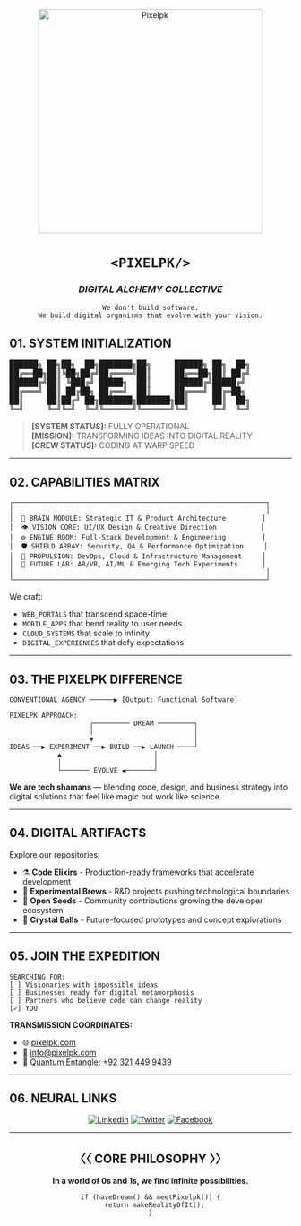 <div align="center">
  <img src="	https://pixelpk.com/wp-content/uploads/2024/08/pixelpk-e1724327830839.jpg" alt="Pixelpk" width="400"/>
  
  # `<PIXELPK/>`
  ### _DIGITAL ALCHEMY COLLECTIVE_
  
  ```
  We don't build software.
  We build digital organisms that evolve with your vision.
  ```
</div>

<!-- BEGIN TRANSMISSION -->

## 01. SYSTEM INITIALIZATION

<pre>
██████╗ ██╗██╗  ██╗███████╗██╗     ██████╗ ██╗  ██╗
██╔══██╗██║╚██╗██╔╝██╔════╝██║     ██╔══██╗██║ ██╔╝
██████╔╝██║ ╚███╔╝ █████╗  ██║     ██████╔╝█████╔╝ 
██╔═══╝ ██║ ██╔██╗ ██╔══╝  ██║     ██╔═══╝ ██╔═██╗ 
██║     ██║██╔╝ ██╗███████╗███████╗██║     ██║  ██╗
╚═╝     ╚═╝╚═╝  ╚═╝╚══════╝╚══════╝╚═╝     ╚═╝  ╚═╝
</pre>

> **[SYSTEM STATUS]:** FULLY OPERATIONAL  
> **[MISSION]:** TRANSFORMING IDEAS INTO DIGITAL REALITY  
> **[CREW STATUS]:** CODING AT WARP SPEED  

---

## 02. CAPABILITIES MATRIX

```
┌───────────────────────────────────────────────────────────────┐
│                                                               │
│  🧠 BRAIN MODULE: Strategic IT & Product Architecture         │
│  👁️ VISION CORE: UI/UX Design & Creative Direction           │
│  ⚙️ ENGINE ROOM: Full-Stack Development & Engineering         │
│  🛡️ SHIELD ARRAY: Security, QA & Performance Optimization     │
│  🚀 PROPULSION: DevOps, Cloud & Infrastructure Management     │
│  🔮 FUTURE LAB: AR/VR, AI/ML & Emerging Tech Experiments      │
│                                                               │
└───────────────────────────────────────────────────────────────┘
```

We craft:
- `WEB_PORTALS` that transcend space-time
- `MOBILE_APPS` that bend reality to user needs
- `CLOUD_SYSTEMS` that scale to infinity
- `DIGITAL_EXPERIENCES` that defy expectations

---

## 03. THE PIXELPK DIFFERENCE

```
CONVENTIONAL AGENCY ──────▶ [Output: Functional Software]

PIXELPK APPROACH:
                    ┌───────── DREAM ─────────┐
                    │                         │
                    ▼                         │
IDEAS ──▶ EXPERIMENT ──▶ BUILD ──▶ LAUNCH ────┘
            ▲                       │
            │                       │
            └─────── EVOLVE ◀───────┘
```

**We are tech shamans** — blending code, design, and business strategy into digital solutions that feel like magic but work like science.

---

## 04. DIGITAL ARTIFACTS

Explore our repositories:

- ⚗️ **Code Elixirs** - Production-ready frameworks that accelerate development
- 🧪 **Experimental Brews** - R&D projects pushing technological boundaries
- 🌱 **Open Seeds** - Community contributions growing the developer ecosystem
- 🔮 **Crystal Balls** - Future-focused prototypes and concept explorations

---

## 05. JOIN THE EXPEDITION

```
SEARCHING FOR:
[ ] Visionaries with impossible ideas
[ ] Businesses ready for digital metamorphosis
[ ] Partners who believe code can change reality
[✓] YOU
```

**TRANSMISSION COORDINATES:**
- 🌐 [pixelpk.com](https://www.pixelpk.com)
- 📡 [info@pixelpk.com](mailto:info@pixelpk.com)
- 📱 [Quantum Entangle: +92 321 449 9439](https://wa.me/923214499439)

---

## 06. NEURAL LINKS

<div align="center">
  
[![LinkedIn](https://img.shields.io/badge/-CONNECT-0077B5?style=for-the-badge&logo=linkedin&logoColor=white&labelColor=black)](https://www.linkedin.com/company/pixelpk)
[![Twitter](https://img.shields.io/badge/-FOLLOW-1DA1F2?style=for-the-badge&logo=twitter&logoColor=white&labelColor=black)](https://twitter.com/PixelPKTech)
[![Facebook](https://img.shields.io/badge/-DISCOVER-1877F2?style=for-the-badge&logo=facebook&logoColor=white&labelColor=black)](https://www.facebook.com/pixelpktechnologies)
  
</div>

---

<div align="center">
  
## 〈〈 CORE PHILOSOPHY 〉〉

**In a world of 0s and 1s, we find infinite possibilities.**

```
if (haveDream() && meetPixelpk()) {
  return makeRealityOfIt();
}
```

</div>

<!--
METADATA:
Created: 2025-05-30
Version: 5.3.2
Encryption: None
Reality Status: Enhanced
-->

<!-- END TRANSMISSION -->
